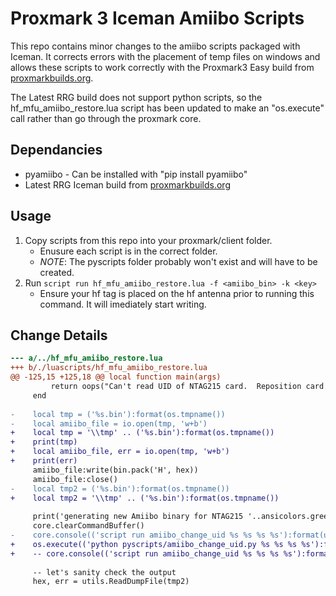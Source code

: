 # Proxmark 3 Iceman Amiibo Scripts

This repo contains minor changes to the amiibo scripts packaged with Iceman. It corrects errors with the placement of temp files on windows and allows these scripts to work correctly with the Proxmark3 Easy build from [proxmarkbuilds.org](https://proxmarkbuilds.org/).

The Latest RRG build does not support python scripts, so the hf_mfu_amiibo_restore.lua script has been updated to make an "os.execute" call rather than go through the proxmark core.

## Dependancies

- pyamiibo - Can be installed with "pip install pyamiibo"
- Latest RRG Iceman build from [proxmarkbuilds.org](https://proxmarkbuilds.org/)

## Usage

1. Copy scripts from this repo into your proxmark/client folder.
    - Enusure each script is in the correct folder.
    - *NOTE*: The pyscripts folder probably won't exist and will have to be created.
2. Run `script run hf_mfu_amiibo_restore.lua -f <amiibo_bin> -k <key>`
    - Ensure your hf tag is placed on the hf antenna prior to running this command. It will imediately start writing.

## Change Details

```diff
--- a/../hf_mfu_amiibo_restore.lua
+++ b/./luascripts/hf_mfu_amiibo_restore.lua
@@ -125,15 +125,18 @@ local function main(args)
         return oops("Can't read UID of NTAG215 card.  Reposition card and try again.")
     end
 
-    local tmp = ('%s.bin'):format(os.tmpname())
-    local amiibo_file = io.open(tmp, 'w+b')
+    local tmp = '\\tmp' .. ('%s.bin'):format(os.tmpname())
+    print(tmp)
+    local amiibo_file, err = io.open(tmp, 'w+b')
+    print(err)
     amiibo_file:write(bin.pack('H', hex))
     amiibo_file:close()
-    local tmp2 = ('%s.bin'):format(os.tmpname())
+    local tmp2 = '\\tmp' .. ('%s.bin'):format(os.tmpname())
 
     print('generating new Amiibo binary for NTAG215 '..ansicolors.green..uid)
     core.clearCommandBuffer()
-    core.console(('script run amiibo_change_uid %s %s %s %s'):format(uid, tmp, tmp2, core.search_file('resources/key_retail', '.bin')))
+    os.execute(('python pyscripts/amiibo_change_uid.py %s %s %s %s'):format(uid, tmp, tmp2, core.search_file('resources/key_retail', '.bin')))
+    -- core.console(('script run amiibo_change_uid %s %s %s %s'):format(uid, tmp, tmp2, core.search_file('resources/key_retail', '.bin')))
 
     -- let's sanity check the output
     hex, err = utils.ReadDumpFile(tmp2)
```